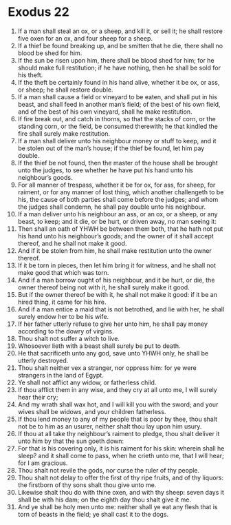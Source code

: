﻿# Exodus 22
1. If a man shall steal an ox, or a sheep, and kill it, or sell it; he shall restore five oxen for an ox, and four sheep for a sheep. 
2.  If a thief be found breaking up, and be smitten that he die, there shall no blood be shed for him. 
3. If the sun be risen upon him, there shall be blood shed for him; for he should make full restitution; if he have nothing, then he shall be sold for his theft. 
4. If the theft be certainly found in his hand alive, whether it be ox, or ass, or sheep; he shall restore double. 
5.  If a man shall cause a field or vineyard to be eaten, and shall put in his beast, and shall feed in another man’s field; of the best of his own field, and of the best of his own vineyard, shall he make restitution. 
6.  If fire break out, and catch in thorns, so that the stacks of corn, or the standing corn, or the field, be consumed therewith; he that kindled the fire shall surely make restitution. 
7.  If a man shall deliver unto his neighbour money or stuff to keep, and it be stolen out of the man’s house; if the thief be found, let him pay double. 
8. If the thief be not found, then the master of the house shall be brought unto the judges, to see whether he have put his hand unto his neighbour’s goods. 
9. For all manner of trespass, whether it be for ox, for ass, for sheep, for raiment, or for any manner of lost thing, which another challengeth to be his, the cause of both parties shall come before the judges; and whom the judges shall condemn, he shall pay double unto his neighbour. 
10. If a man deliver unto his neighbour an ass, or an ox, or a sheep, or any beast, to keep; and it die, or be hurt, or driven away, no man seeing it: 
11. Then shall an oath of YHWH be between them both, that he hath not put his hand unto his neighbour’s goods; and the owner of it shall accept thereof, and he shall not make it good. 
12. And if it be stolen from him, he shall make restitution unto the owner thereof. 
13. If it be torn in pieces, then let him bring it for witness, and he shall not make good that which was torn. 
14.  And if a man borrow ought of his neighbour, and it be hurt, or die, the owner thereof being not with it, he shall surely make it good. 
15. But if the owner thereof be with it, he shall not make it good: if it be an hired thing, it came for his hire. 
16.  And if a man entice a maid that is not betrothed, and lie with her, he shall surely endow her to be his wife. 
17. If her father utterly refuse to give her unto him, he shall pay money according to the dowry of virgins. 
18.  Thou shalt not suffer a witch to live. 
19.  Whosoever lieth with a beast shall surely be put to death. 
20.  He that sacrificeth unto any god, save unto YHWH only, he shall be utterly destroyed. 
21.  Thou shalt neither vex a stranger, nor oppress him: for ye were strangers in the land of Egypt. 
22.  Ye shall not afflict any widow, or fatherless child. 
23. If thou afflict them in any wise, and they cry at all unto me, I will surely hear their cry; 
24. And my wrath shall wax hot, and I will kill you with the sword; and your wives shall be widows, and your children fatherless. 
25.  If thou lend money to any of my people that is poor by thee, thou shalt not be to him as an usurer, neither shalt thou lay upon him usury. 
26. If thou at all take thy neighbour’s raiment to pledge, thou shalt deliver it unto him by that the sun goeth down: 
27. For that is his covering only, it is his raiment for his skin: wherein shall he sleep? and it shall come to pass, when he crieth unto me, that I will hear; for I am gracious. 
28.  Thou shalt not revile the gods, nor curse the ruler of thy people. 
29.  Thou shalt not delay to offer the first of thy ripe fruits, and of thy liquors: the firstborn of thy sons shalt thou give unto me. 
30. Likewise shalt thou do with thine oxen, and with thy sheep: seven days it shall be with his dam; on the eighth day thou shalt give it me. 
31.  And ye shall be holy men unto me: neither shall ye eat any flesh that is torn of beasts in the field; ye shall cast it to the dogs. 
